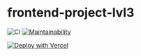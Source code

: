 # frontend-project-lvl3
![CI](https://github.com/DmitriyK/frontend-project-lvl3/workflows/CI/badge.svg?branch=main)
[![Maintainability](https://api.codeclimate.com/v1/badges/799ad705a4a4991c872a/maintainability)](https://codeclimate.com/github/DmitriyK/frontend-project-lvl3/maintainability)

[![Deploy with Vercel](https://vercel.com/button)](https://frontend-project-lvl3-nine-coral.vercel.app/)